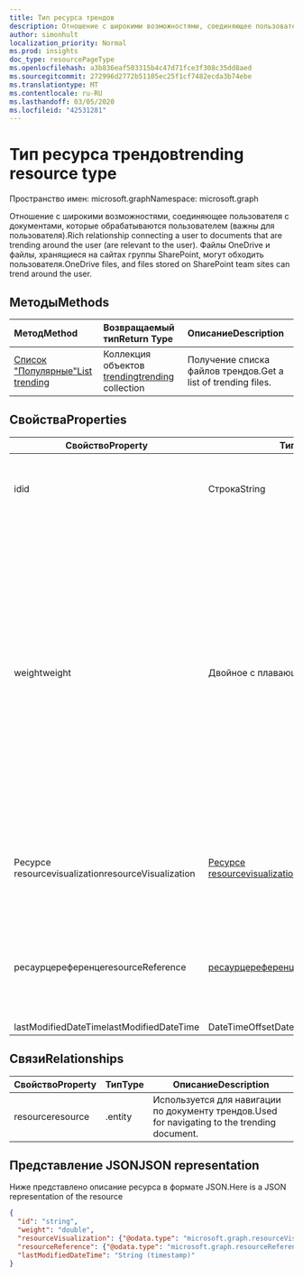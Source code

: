 ```yaml
---
title: Тип ресурса трендов
description: Отношение с широкими возможностями, соединяющее пользователя с документами, которые обрабатываются пользователем (важны для пользователя). Файлы OneDrive и файлы, хранящиеся на сайтах группы SharePoint, могут обходить пользователя.
author: simonhult
localization_priority: Normal
ms.prod: insights
doc_type: resourcePageType
ms.openlocfilehash: a3b836eaf503315b4c47d71fce3f308c35dd8aed
ms.sourcegitcommit: 272996d2772b51105ec25f1cf7482ecda3b74ebe
ms.translationtype: MT
ms.contentlocale: ru-RU
ms.lasthandoff: 03/05/2020
ms.locfileid: "42531281"
---
```

# <a name="trending-resource-type"></a><span data-ttu-id="c46ba-104">Тип ресурса трендов</span><span class="sxs-lookup"><span data-stu-id="c46ba-104">trending resource type</span></span>

<span data-ttu-id="c46ba-105">Пространство имен: microsoft.graph</span><span class="sxs-lookup"><span data-stu-id="c46ba-105">Namespace: microsoft.graph</span></span>

<span data-ttu-id="c46ba-106">Отношение с широкими возможностями, соединяющее пользователя с документами, которые обрабатываются пользователем (важны для пользователя).</span><span class="sxs-lookup"><span data-stu-id="c46ba-106">Rich relationship connecting a user to documents that are trending around the user (are relevant to the user).</span></span> <span data-ttu-id="c46ba-107">Файлы OneDrive и файлы, хранящиеся на сайтах группы SharePoint, могут обходить пользователя.</span><span class="sxs-lookup"><span data-stu-id="c46ba-107">OneDrive files, and files stored on SharePoint team sites can trend around the user.</span></span>

## <a name="methods"></a><span data-ttu-id="c46ba-108">Методы</span><span class="sxs-lookup"><span data-stu-id="c46ba-108">Methods</span></span>

| <span data-ttu-id="c46ba-109">Метод</span><span class="sxs-lookup"><span data-stu-id="c46ba-109">Method</span></span>       | <span data-ttu-id="c46ba-110">Возвращаемый тип</span><span class="sxs-lookup"><span data-stu-id="c46ba-110">Return Type</span></span>  |<span data-ttu-id="c46ba-111">Описание</span><span class="sxs-lookup"><span data-stu-id="c46ba-111">Description</span></span>|
|:---------------|:--------|:----------|
|[<span data-ttu-id="c46ba-112">Список "Популярные"</span><span class="sxs-lookup"><span data-stu-id="c46ba-112">List trending</span></span>](../api/insights-list-trending.md) |<span data-ttu-id="c46ba-113">Коллекция объектов [trending](insights-trending.md)</span><span class="sxs-lookup"><span data-stu-id="c46ba-113">[trending](insights-trending.md) collection</span></span>| <span data-ttu-id="c46ba-114">Получение списка файлов трендов.</span><span class="sxs-lookup"><span data-stu-id="c46ba-114">Get a list of trending files.</span></span>|

## <a name="properties"></a><span data-ttu-id="c46ba-115">Свойства</span><span class="sxs-lookup"><span data-stu-id="c46ba-115">Properties</span></span>

| <span data-ttu-id="c46ba-116">Свойство</span><span class="sxs-lookup"><span data-stu-id="c46ba-116">Property</span></span>      | <span data-ttu-id="c46ba-117">Тип</span><span class="sxs-lookup"><span data-stu-id="c46ba-117">Type</span></span>                              | <span data-ttu-id="c46ba-118">Описание</span><span class="sxs-lookup"><span data-stu-id="c46ba-118">Description</span></span>  |
| ------------- |---------------                    | -------------|
| <span data-ttu-id="c46ba-119">id</span><span class="sxs-lookup"><span data-stu-id="c46ba-119">id</span></span>                    | <span data-ttu-id="c46ba-120">Строка</span><span class="sxs-lookup"><span data-stu-id="c46ba-120">String</span></span>                    | <span data-ttu-id="c46ba-121">Уникальный идентификатор связи.</span><span class="sxs-lookup"><span data-stu-id="c46ba-121">Unique identifier of the relationship.</span></span> <span data-ttu-id="c46ba-122">Только для чтения.</span><span class="sxs-lookup"><span data-stu-id="c46ba-122">Read only.</span></span>        |
| <span data-ttu-id="c46ba-123">weight</span><span class="sxs-lookup"><span data-stu-id="c46ba-123">weight</span></span>                | <span data-ttu-id="c46ba-124">Двойное с плавающей точкой</span><span class="sxs-lookup"><span data-stu-id="c46ba-124">Double</span></span>                    | <span data-ttu-id="c46ba-125">Значение, определяющее степень тенденции документа в данный момент.</span><span class="sxs-lookup"><span data-stu-id="c46ba-125">Value indicating how much the document is currently trending.</span></span> <span data-ttu-id="c46ba-126">Чем больше это число, тем больше документ будет обходить пользователь (более релевантно).</span><span class="sxs-lookup"><span data-stu-id="c46ba-126">The larger the number, the more the document is currently trending around the user (the more relevant it is).</span></span> <span data-ttu-id="c46ba-127">Возвращенные документы сортируются по этому значению.</span><span class="sxs-lookup"><span data-stu-id="c46ba-127">Returned documents are sorted by this value.</span></span>  |
| <span data-ttu-id="c46ba-128">Ресурсе resourcevisualization</span><span class="sxs-lookup"><span data-stu-id="c46ba-128">resourceVisualization</span></span> | [<span data-ttu-id="c46ba-129">Ресурсе resourcevisualization</span><span class="sxs-lookup"><span data-stu-id="c46ba-129">resourceVisualization</span></span>](insights-resourcevisualization.md)    | <span data-ttu-id="c46ba-130">Свойства, которые можно использовать для отображения документа в вашем интерфейсе.</span><span class="sxs-lookup"><span data-stu-id="c46ba-130">Properties that you can use to visualize the document in your experience.</span></span> |
| <span data-ttu-id="c46ba-131">ресаурцереференце</span><span class="sxs-lookup"><span data-stu-id="c46ba-131">resourceReference</span></span>     | [<span data-ttu-id="c46ba-132">ресаурцереференце</span><span class="sxs-lookup"><span data-stu-id="c46ba-132">resourceReference</span></span>](insights-resourcereference.md)        | <span data-ttu-id="c46ba-133">Справочные свойства документа тенденций, такие как URL-адрес и тип документа.</span><span class="sxs-lookup"><span data-stu-id="c46ba-133">Reference properties of the trending document, such as the url and type of the document.</span></span> |
| <span data-ttu-id="c46ba-134">lastModifiedDateTime</span><span class="sxs-lookup"><span data-stu-id="c46ba-134">lastModifiedDateTime</span></span>  | <span data-ttu-id="c46ba-135">DateTimeOffset</span><span class="sxs-lookup"><span data-stu-id="c46ba-135">DateTimeOffset</span></span>            | |
## <a name="relationships"></a><span data-ttu-id="c46ba-136">Связи</span><span class="sxs-lookup"><span data-stu-id="c46ba-136">Relationships</span></span>

| <span data-ttu-id="c46ba-137">Свойство</span><span class="sxs-lookup"><span data-stu-id="c46ba-137">Property</span></span>      | <span data-ttu-id="c46ba-138">Тип</span><span class="sxs-lookup"><span data-stu-id="c46ba-138">Type</span></span>          | <span data-ttu-id="c46ba-139">Описание</span><span class="sxs-lookup"><span data-stu-id="c46ba-139">Description</span></span>  |
| ------------- |---------------| -------------|
| <span data-ttu-id="c46ba-140">resource</span><span class="sxs-lookup"><span data-stu-id="c46ba-140">resource</span></span>      | <span data-ttu-id="c46ba-141">.</span><span class="sxs-lookup"><span data-stu-id="c46ba-141">entity</span></span>        | <span data-ttu-id="c46ba-142">Используется для навигации по документу трендов.</span><span class="sxs-lookup"><span data-stu-id="c46ba-142">Used for navigating to the trending document.</span></span> |

## <a name="json-representation"></a><span data-ttu-id="c46ba-143">Представление JSON</span><span class="sxs-lookup"><span data-stu-id="c46ba-143">JSON representation</span></span>

<span data-ttu-id="c46ba-144">Ниже представлено описание ресурса в формате JSON.</span><span class="sxs-lookup"><span data-stu-id="c46ba-144">Here is a JSON representation of the resource</span></span>

<!-- {
  "blockType": "resource",
  "keyProperty":"id",
  "optionalProperties": [
    "resource"
  ],
  "@odata.type": "microsoft.graph.trending"
}-->

```json
{
  "id": "string",
  "weight": "double",
  "resourceVisualization": {"@odata.type": "microsoft.graph.resourceVisualization"},
  "resourceReference": {"@odata.type": "microsoft.graph.resourceReference"},
  "lastModifiedDateTime": "String (timestamp)"
}
```
